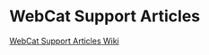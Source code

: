 # WebCat Support Articles

[WebCat Support Articles Wiki](https://github.com/webcatfi/webcat-support-articles/wiki)
